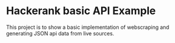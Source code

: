 # Hackerank basic API Example

This project is to show a basic implementation of webscraping and generating JSON api data from live sources.

